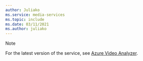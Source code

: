 ```yaml
---
author: Juliako
ms.service: media-services
ms.topic: include
ms.date: 03/11/2021
ms.author: juliako
---
```


> [!NOTE]
> For the latest version of the service, see [Azure Video Analyzer](../index.yml).